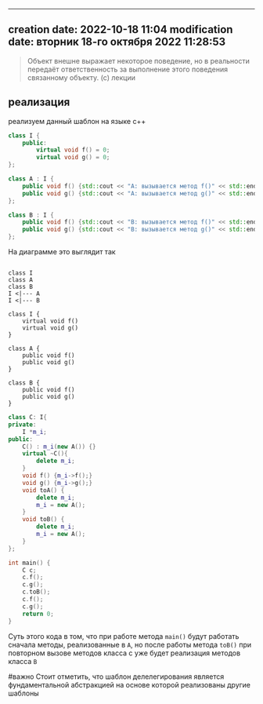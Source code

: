 
---
creation date: 2022-10-18 11:04
modification date: вторник 18-го октября 2022 11:28:53
---

> Объект внешне выражает некоторое поведение, но в реальности передаёт ответственность за выполнение этого поведения связанному объекту.
> (c) лекции

## реализация
реализуем данный шаблон на языке c++
```c++
class I {
	public: 
		virtual void f() = 0;
		virtual void g() = 0;
};

class A : I {
	public void f() {std::cout << "А: вызывается метод f()" << std::endl;}
	public void g() {std::cout << "А: вызывается метод g()" << std::endl;}
};

class B : I {
	public void f() {std::cout << "B: вызывается метод f()" << std::endl;}
	public void g() {std::cout << "B: вызывается метод g()" << std::endl;}
};
```
На диаграмме это выглядит так 
```plantuml-ascii

class I
class A
class B
I <|--- A
I <|--- B

class I {
	virtual void f()
	virtual void g()
}

class A {
	public void f()
	public void g()
}

class B {
	public void f()
	public void g()
}
```

```c++
class C: I{
private:
	I *m_i;
public:
	C() : m_i(new A()) {}
	virtual ~C(){
		delete m_i;
	}
	void f() {m_i->f();}
	void g() {m_i->g();}
	void toA() {
		delete m_i;
		m_i = new A();
	}
	void toB() {
		delete m_i;
		m_i = new A();
	}
};
```
```c++
int main() {
	C c;
	c.f();
	c.g();
	c.toB();
	c.f();
	c.g();
	return 0;
}
```
Суть этого кода в том, что при работе метода `main()` будут работать сначала методы, реализованные в `A`, но после работы метода `toB()` при повторном вызове методов класса c уже будет реализация методов класса `B`

#важно Стоит отметить, что шаблон делелегирования является фундаментальной абстракцией на основе которой реализованы другие шаблоны
